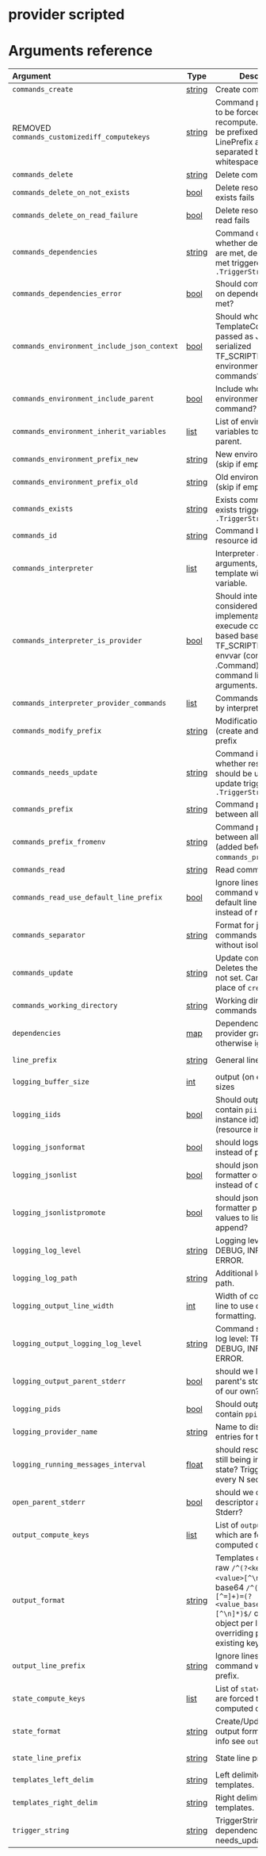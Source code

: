 
# provider scripted

# Arguments reference

| Argument | Type | Description | Default |
|:---      | ---  | ---         | ---     |
|  `commands_create` | [string](https://www.terraform.io/docs/extend/schemas/schema-types.html#typestring) | Create command.  | `update_command` |
| REMOVED `commands_customizediff_computekeys` | [string](https://www.terraform.io/docs/extend/schemas/schema-types.html#typestring) | Command printing keys to be forced to recompute. Lines must be prefixed with LinePrefix and keys separated by whitespace characters | not set |
|  `commands_delete` | [string](https://www.terraform.io/docs/extend/schemas/schema-types.html#typestring) | Delete command | not set |
|  `commands_delete_on_not_exists` | [bool](https://www.terraform.io/docs/extend/schemas/schema-types.html#typebool) | Delete resource when exists fails | `true` |
|  `commands_delete_on_read_failure` | [bool](https://www.terraform.io/docs/extend/schemas/schema-types.html#typebool) | Delete resource when read fails | `false` |
|  `commands_dependencies` | [string](https://www.terraform.io/docs/extend/schemas/schema-types.html#typestring) | Command determining whether dependencies are met, dependencies met triggered by `{{ .TriggerString }}` | not set |
|  `commands_dependencies_error` | [bool](https://www.terraform.io/docs/extend/schemas/schema-types.html#typebool) | Should commands fail on dependencies not met? | `false` |
|  `commands_environment_include_json_context` | [bool](https://www.terraform.io/docs/extend/schemas/schema-types.html#typebool) | Should whole TemplateContext be passed as JSON serialized TF_SCRIPTED_CONTEXT environment variable to commands? | `false` |
|  `commands_environment_include_parent` | [bool](https://www.terraform.io/docs/extend/schemas/schema-types.html#typebool) | Include whole parent environment in the command? | `false` |
|  `commands_environment_inherit_variables` | [list](https://www.terraform.io/docs/extend/schemas/schema-types.html#typelist) | List of environment variables to inherit from parent.  | `$TF_SCRIPTED_ENVIRONMENT_INHERIT_VARIABLES` (JSON array) |
|  `commands_environment_prefix_new` | [string](https://www.terraform.io/docs/extend/schemas/schema-types.html#typestring) | New environment prefix (skip if empty) | not set |
|  `commands_environment_prefix_old` | [string](https://www.terraform.io/docs/extend/schemas/schema-types.html#typestring) | Old environment prefix (skip if empty) | not set |
|  `commands_exists` | [string](https://www.terraform.io/docs/extend/schemas/schema-types.html#typestring) | Exists command, not-exists triggered by `{{ .TriggerString }}` | not set |
|  `commands_id` | [string](https://www.terraform.io/docs/extend/schemas/schema-types.html#typestring) | Command building resource id | not set |
|  `commands_interpreter` | [list](https://www.terraform.io/docs/extend/schemas/schema-types.html#typelist) | Interpreter and it's arguments, can be a template with `command` variable.  | `$TF_SCRIPTED_COMMANDS_INTERPRETER` (JSON array), `["cmd","/C","{{ .command }}"]` (windows) or `["bash","-Eeuo","pipefail","-c","{{ .command }}"]` |
|  `commands_interpreter_is_provider` | [bool](https://www.terraform.io/docs/extend/schemas/schema-types.html#typebool) | Should interpreter be considered provider implementation? Should execude commands based based on TF_SCRIPTED_CONTEXT envvar (context's .Command) and ignore command line arguments. | `false` |
|  `commands_interpreter_provider_commands` | [list](https://www.terraform.io/docs/extend/schemas/schema-types.html#typelist) | Commands supported by interpreter-provider.  | result of running interpreter with `commands` argument |
|  `commands_modify_prefix` | [string](https://www.terraform.io/docs/extend/schemas/schema-types.html#typestring) | Modification commands (create and update) prefix | not set |
|  `commands_needs_update` | [string](https://www.terraform.io/docs/extend/schemas/schema-types.html#typestring) | Command indicating whether resource should be updated, update triggered by `{{ .TriggerString }}` | not set |
|  `commands_prefix` | [string](https://www.terraform.io/docs/extend/schemas/schema-types.html#typestring) | Command prefix shared between all commands | not set |
|  `commands_prefix_fromenv` | [string](https://www.terraform.io/docs/extend/schemas/schema-types.html#typestring) | Command prefix shared between all commands (added before `commands_prefix`)  | `$TF_SCRIPTED_COMMANDS_PREFIX_FROMENV` or not set |
|  `commands_read` | [string](https://www.terraform.io/docs/extend/schemas/schema-types.html#typestring) | Read command | not set |
|  `commands_read_use_default_line_prefix` | [bool](https://www.terraform.io/docs/extend/schemas/schema-types.html#typebool) | Ignore lines in read command without default line prefix instead of read-specific  | `$TF_SCRIPTED_COMMANDS_READ_USE_DEFAULT_LINE_PREFIX` == `""` |
|  `commands_separator` | [string](https://www.terraform.io/docs/extend/schemas/schema-types.html#typestring) | Format for joining 2 commands together without isolating them.  | `$TF_SCRIPTED_COMMANDS_SEPARATOR` or `%s\n%s` |
|  `commands_update` | [string](https://www.terraform.io/docs/extend/schemas/schema-types.html#typestring) | Update command. Deletes then creates if not set. Can be used in place of `create_command`. | not set |
|  `commands_working_directory` | [string](https://www.terraform.io/docs/extend/schemas/schema-types.html#typestring) | Working directory to run commands in  | `$TF_SCRIPTED_COMMANDS_WORKING_DIRECTORY` or not set |
|  `dependencies` | [map](https://www.terraform.io/docs/extend/schemas/schema-types.html#typemap) | Dependencies purely for provider graph walking, otherwise ignored. | not set |
|  `line_prefix` | [string](https://www.terraform.io/docs/extend/schemas/schema-types.html#typestring) | General line prefix  | `$TF_SCRIPTED_LINE_PREFIX` or `QmGRizGk1fdPEBVVZSGkCRPJRgAe9p07B` |
|  `logging_buffer_size` | [int](https://www.terraform.io/docs/extend/schemas/schema-types.html#typeint) | output (on error) buffer sizes | `8192` |
|  `logging_iids` | [bool](https://www.terraform.io/docs/extend/schemas/schema-types.html#typebool) | Should output lines contain `piid` (provider instance id) and `riid` (resource instance id?  | `$TF_SCRIPTED_LOGGING_IIDS` == `""` |
|  `logging_jsonformat` | [bool](https://www.terraform.io/docs/extend/schemas/schema-types.html#typebool) | should logs be json instead of plain text?  | `$TF_SCRIPTED_LOGGING_JSONFORMAT` != `""` |
|  `logging_jsonlist` | [bool](https://www.terraform.io/docs/extend/schemas/schema-types.html#typebool) | should json log formatter output lists instead of direct values?  | `$TF_SCRIPTED_LOGGING_JSONLIST` == `""` |
|  `logging_jsonlistpromote` | [bool](https://www.terraform.io/docs/extend/schemas/schema-types.html#typebool) | should json log formatter promote single values to lists and append?  | `$TF_SCRIPTED_LOGGING_JSONLISTPROMOTE` != `""` |
|  `logging_log_level` | [string](https://www.terraform.io/docs/extend/schemas/schema-types.html#typestring) | Logging level: TRACE, DEBUG, INFO, WARN, ERROR.  | `$TF_SCRIPTED_LOG_LEVEL` or `INFO` |
|  `logging_log_path` | [string](https://www.terraform.io/docs/extend/schemas/schema-types.html#typestring) | Additional logs output path.  | `$TF_SCRIPTED_LOG_PATH` or not set |
|  `logging_output_line_width` | [int](https://www.terraform.io/docs/extend/schemas/schema-types.html#typeint) | Width of command's line to use during formatting.  | `$TF_SCRIPTED_LOGGING_OUTPUT_LINE_WIDTH` |
|  `logging_output_logging_log_level` | [string](https://www.terraform.io/docs/extend/schemas/schema-types.html#typestring) | Command stdout/stderr log level: TRACE, DEBUG, INFO, WARN, ERROR.  | `$TF_SCRIPTED_OUTPUT_LOG_LEVEL` or `INFO` |
|  `logging_output_parent_stderr` | [bool](https://www.terraform.io/docs/extend/schemas/schema-types.html#typebool) | should we log directly to parent's stderr instead of our own?  | `$TF_SCRIPTED_LOGGING_OUTPUT_PARENT_STDERR` == `""` |
|  `logging_pids` | [bool](https://www.terraform.io/docs/extend/schemas/schema-types.html#typebool) | Should output lines contain `ppid` and `pid`?  | `$TF_SCRIPTED_LOGGING_PIDS` == `""` |
|  `logging_provider_name` | [string](https://www.terraform.io/docs/extend/schemas/schema-types.html#typestring) | Name to display in log entries for this provider | not set |
|  `logging_running_messages_interval` | [float](https://www.terraform.io/docs/extend/schemas/schema-types.html#typefloat) | should resources report still being in a running state? Trigger reports every N seconds.  | `$TF_SCRIPTED_LOGGING_RUNNING_MESSAGES_INTERVAL` |
|  `open_parent_stderr` | [bool](https://www.terraform.io/docs/extend/schemas/schema-types.html#typebool) | should we open 3rd file descriptor as parent's Stderr?  | `$TF_SCRIPTED_OPEN_PARENT_STDERR` == `""` |
|  `output_compute_keys` | [list](https://www.terraform.io/docs/extend/schemas/schema-types.html#typelist) | List of `output` keys which are forced to be computed on change. | not set |
|  `output_format` | [string](https://www.terraform.io/docs/extend/schemas/schema-types.html#typestring) | Templates output types: raw `/^(?<key>[^=]+)=(?<value>[^\n]*)$/`, base64 `/^(?<key>[^=]+)=(?<value_base64>[^\n]*)$/` or one JSON object per line overriding previously existing keys.  | `$TF_SCRIPTED_OUTPUT_FORMAT` or `raw` |
|  `output_line_prefix` | [string](https://www.terraform.io/docs/extend/schemas/schema-types.html#typestring) | Ignore lines in read command without this prefix.  | `$TF_SCRIPTED_OUTPUT_LINE_PREFIX` or not set |
|  `state_compute_keys` | [list](https://www.terraform.io/docs/extend/schemas/schema-types.html#typelist) | List of `state` keys which are forced to be computed on change. | not set |
|  `state_format` | [string](https://www.terraform.io/docs/extend/schemas/schema-types.html#typestring) | Create/Update state output format, for more info see `output_format`.  | `$TF_SCRIPTED_STATE_FORMAT` or `output_format` |
|  `state_line_prefix` | [string](https://www.terraform.io/docs/extend/schemas/schema-types.html#typestring) | State line prefix  | `$TF_SCRIPTED_STATE_LINE_PREFIX` or `WViRV1TbGAGehAYFL8g3ZL8o1cg1bxaq` |
|  `templates_left_delim` | [string](https://www.terraform.io/docs/extend/schemas/schema-types.html#typestring) | Left delimiter for templates.  | `$TF_SCRIPTED_TEMPLATES_LEFT_DELIM` or `{{` |
|  `templates_right_delim` | [string](https://www.terraform.io/docs/extend/schemas/schema-types.html#typestring) | Right delimiter for templates.  | `$TF_SCRIPTED_TEMPLATES_RIGHT_DELIM` or `}}` |
|  `trigger_string` | [string](https://www.terraform.io/docs/extend/schemas/schema-types.html#typestring) | TriggerString for exists, dependencies_met and needs_update  | `$TF_SCRIPTED_TRIGGER_STRING` or `ndn4VFxYG489bUmV6xKjKFE0RYQIJdts` |
